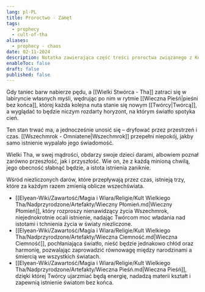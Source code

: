 ```yaml
---
lang: pl-PL
title: Proroctwo - Zamęt
tags:
  - prophecy
  - cult-of-tha
aliases:
  - prophecy - chaos
date: 02-11-2024
description: Notatka zawierająca część treści proroctwa związanego z Kultem Wielkiego Tha.
enableToc: false
draft: false
published: false
---
```

Gdy taniec barw nabierze pędu, a [[Wielki Stwórca - Tha]] zatraci się w labiryncie własnych myśli, wędrując po nim w rytmie [[Wieczna Pieśń|pieśni bez końca]], której każda kolejna nuta stanie się nowym [[Twórcy|Twórcą]], a wyglądać to będzie niczym rozdarty horyzont, na którym światło spotyka cień. 

Ten stan trwać ma, a jednocześnie unosić się – dryfować przez przestrzeń i czas.
[[Wszechmrok - Omniatene|Wszechmrok]] przepełni niepokój, jakby samo istnienie wypalało jego świadomość. 

Wielki Tha, w swej mądrości, obdarzy swoje dzieci darami, albowiem poznał zarówno przeszłość, jak i przyszłość.
Wie on, że z każdą minioną chwilą, jego obecność słabnąć będzie, a istota istnienia zaniknie.

Wśród niezliczonych darów, które przepływają przez czas, istnieją trzy, które za każdym razem zmienią oblicze wszechświata.
- [[Elyean-Wiki/Zawartość/Magia i Wiara/Religie/Kult Wielkiego Tha/Nadprzyrodzone/Artefakty/Wieczny Płomień.md|Wieczny Płomień]], który rozproszy nienawidzący życia Wszechmrok, niejednokrotnie ocali istnienie, nadając Twórcom moc władania nad istotami i tchnienia życia w światy niezliczone.
- [[Elyean-Wiki/Zawartość/Magia i Wiara/Religie/Kult Wielkiego Tha/Nadprzyrodzone/Artefakty/Wieczna Ciemność.md|Wieczna Ciemność]], pochłaniająca światło, nieść będzie jednakowo chłód oraz harmonię, pozwalając zaprowadzić równowagę między narodzinami a śmiercią we wszystkich światach.
- [[Elyean-Wiki/Zawartość/Magia i Wiara/Religie/Kult Wielkiego Tha/Nadprzyrodzone/Artefakty/Wieczna Pieśń.md|Wieczna Pieśń]], dzięki której Twórcy ujarzmiać będą energię, nadadzą materii kształt i zapewnią istnienie światom bez końca.


